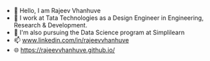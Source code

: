 - 👋 Hello, I am Rajeev Vhanhuve
- 💼 I work at Tata Technologies as a Design Engineer in Engineering, Research & Development.
- 🌱 I'm also pursuing the Data Science program at Simplilearn
- 📫 www.linkedin.com/in/rajeevvhanhuve
- 🌐 https://rajeevvhanhuve.github.io/
<!---
rajeevvhanhuve/rajeevvhanhuve is a ✨ special ✨ repository because its `README.md` (this file) appears on your GitHub profile.
You can click the Preview link to take a look at your changes.
--->
